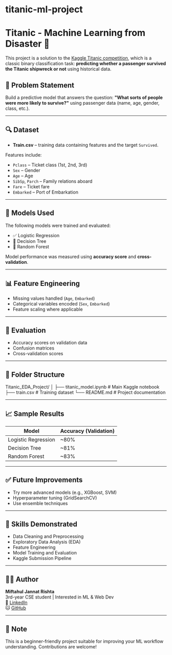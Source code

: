 # titanic-ml-project
# Titanic - Machine Learning from Disaster 🚢

This project is a solution to the [Kaggle Titanic competition](https://www.kaggle.com/competitions/titanic), which is a classic binary classification task: **predicting whether a passenger survived the Titanic shipwreck or not** using historical data.

## 📌 Problem Statement

Build a predictive model that answers the question: **"What sorts of people were more likely to survive?"** using passenger data (name, age, gender, class, etc.).

---

## 🔍 Dataset

- **Train.csv** – training data containing features and the target `Survived`.

Features include:
- `Pclass` – Ticket class (1st, 2nd, 3rd)
- `Sex` – Gender
- `Age` – Age
- `SibSp`, `Parch` – Family relations aboard
- `Fare` – Ticket fare
- `Embarked` – Port of Embarkation

---

## 🚀 Models Used

The following models were trained and evaluated:
- ✅ Logistic Regression
- 🌲 Decision Tree
- 🌳 Random Forest

Model performance was measured using **accuracy score** and **cross-validation**.

---

## 📊 Feature Engineering

- Missing values handled (`Age`, `Embarked`)
- Categorical variables encoded (`Sex`, `Embarked`)
- Feature scaling where applicable

---

## 🧪 Evaluation

- Accuracy scores on validation data
- Confusion matrices
- Cross-validation scores
  
---

## 📁 Folder Structure
Titanic_EDA_Project/
│
├── titanic_model.ipynb # Main Kaggle notebook
├── train.csv # Training dataset
└── README.md # Project documentation


---

## 📈 Sample Results

| Model             | Accuracy (Validation) |
|------------------|------------------------|
| Logistic Regression | ~80% |
| Decision Tree       | ~81% |
| Random Forest       | ~83% |

---

## ✅ Future Improvements

- Try more advanced models (e.g., XGBoost, SVM)
- Hyperparameter tuning (GridSearchCV)
- Use ensemble techniques

---

## 🧠 Skills Demonstrated

- Data Cleaning and Preprocessing
- Exploratory Data Analysis (EDA)
- Feature Engineering
- Model Training and Evaluation
- Kaggle Submission Pipeline

---

## 🙋‍♂️ Author

**Miftahul Jannat Rishta**  
3rd-year CSE student | Interested in ML & Web Dev  
🔗 [LinkedIn](https://www.linkedin.com/in/YOUR_LINK)  
🐱 [GitHub](https://github.com/YOUR_USERNAME)  

---

## 📌 Note

This is a beginner-friendly project suitable for improving your ML workflow understanding. Contributions are welcome!


